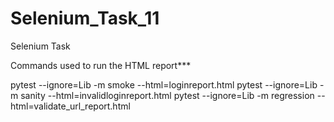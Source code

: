 # Selenium_Task_11
Selenium Task

Commands used to run the HTML report***

pytest --ignore=Lib -m smoke --html=loginreport.html
pytest --ignore=Lib -m sanity --html=invalidloginreport.html
pytest --ignore=Lib -m regression --html=validate_url_report.html
